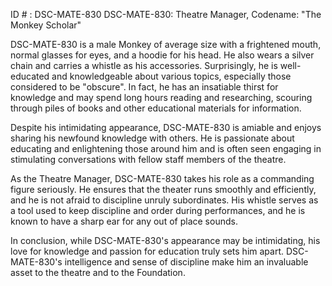 ID # : DSC-MATE-830
DSC-MATE-830: Theatre Manager, Codename: "The Monkey Scholar"

DSC-MATE-830 is a male Monkey of average size with a frightened mouth, normal glasses for eyes, and a hoodie for his head. He also wears a silver chain and carries a whistle as his accessories. Surprisingly, he is well-educated and knowledgeable about various topics, especially those considered to be "obscure". In fact, he has an insatiable thirst for knowledge and may spend long hours reading and researching, scouring through piles of books and other educational materials for information.

Despite his intimidating appearance, DSC-MATE-830 is amiable and enjoys sharing his newfound knowledge with others. He is passionate about educating and enlightening those around him and is often seen engaging in stimulating conversations with fellow staff members of the theatre.

As the Theatre Manager, DSC-MATE-830 takes his role as a commanding figure seriously. He ensures that the theater runs smoothly and efficiently, and he is not afraid to discipline unruly subordinates. His whistle serves as a tool used to keep discipline and order during performances, and he is known to have a sharp ear for any out of place sounds.

In conclusion, while DSC-MATE-830's appearance may be intimidating, his love for knowledge and passion for education truly sets him apart. DSC-MATE-830's intelligence and sense of discipline make him an invaluable asset to the theatre and to the Foundation.